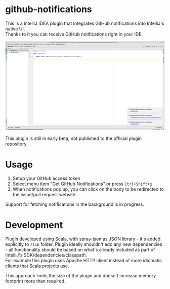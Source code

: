 # github-notifications

This is a IntelliJ IDEA plugin that integrates GitHub notifications into IntelliJ's native UI.  
Thanks to it you can receive GitHub notifications right in your IDE

![Screenshot](https://raw.githubusercontent.com/wlk/intellij-github-notifications/master/docs/notifications.png)


This plugin is still in early beta, not published to the official plugin repository.

# Usage

1. Setup your GitHub access token
2. Select menu item "Get GitHub Notifications" or press `Ctrl+Shift+g`
3. When notifications pop up, you can click on the body to be redirected to the issue/pull request website.

Support for fetching notifications in the background is in progress.

# Development

Plugin developed using Scala, with spray-json as JSON library - it's added explicitly to `/lib` folder.
Plugin ideally shouldn't add any new dependencies - all functionality should be based on what's already included as part of IntelliJ's SDK/dependencies/classpath.  
For example this plugin uses Apache HTTP client instead of more idiomatic clients that Scala projects use.  


This approach limits the size of the plugin and doesn't increase memory footprint more than required.